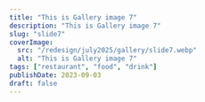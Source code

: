 ```yaml
---
title: "This is Gallery image 7"
description: "This is Gallery image 7"
slug: "slide7"
coverImage:
  src: "/redesign/july2025/gallery/slide7.webp"
  alt: "This is Gallery image 7"
tags: ["restaurant", "food", "drink"]
publishDate: 2023-09-03
draft: false
---
```

